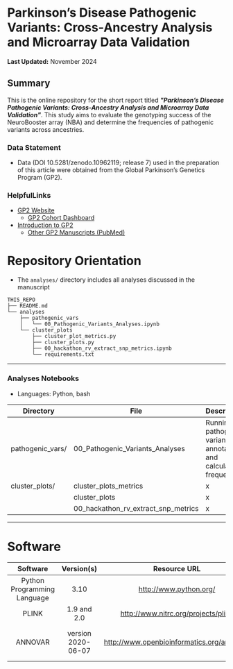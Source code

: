 # Parkinson’s Disease Pathogenic Variants: Cross-Ancestry Analysis and Microarray Data Validation

**Last Updated:** November 2024 

## Summary
This is the online repository for the short report titled ***"Parkinson’s Disease Pathogenic Variants: Cross-Ancestry Analysis and Microarray Data Validation"***. This study aims to evaluate the genotyping success of the NeuroBooster array (NBA) and determine the frequencies of pathogenic variants across ancestries.

### Data Statement
* Data (DOI 10.5281/zenodo.10962119; release 7) used in the preparation of this article were obtained from the Global Parkinson’s Genetics Program (GP2).

### HelpfulLinks
- [GP2 Website](https://gp2.org/)
    - [GP2 Cohort Dashboard](https://gp2.org/cohort-dashboard-advanced/)
- [Introduction to GP2](https://movementdisorders.onlinelibrary.wiley.com/doi/10.1002/mds.28494)
    - [Other GP2 Manuscripts (PubMed)](https://pubmed.ncbi.nlm.nih.gov/?term=%22global+parkinson%27s+genetics+program%22)
    
# Repository Orientation
- The `analyses/` directory includes all analyses discussed in the manuscript

```
THIS_REPO
├── README.md
└── analyses
    ├── pathogenic_vars
    │   └── 00_Pathogenic_Variants_Analyses.ipynb
    └── cluster_plots
        ├── cluster_plot_metrics.py
        ├── cluster_plots.py
        ├── 00_hackathon_rv_extract_snp_metrics.ipynb
        └── requirements.txt
```
---
### Analyses Notebooks
* Languages: Python, bash

| **Directory** | File        | Description                        |
|---------------|------------------|------------------------------------|
| pathogenic_vars/   | 00_Pathogenic_Variants_Analyses | Running pathogneic variant annotations and calculating frequencies |
| cluster_plots/          | cluster_plots_metrics | x |
|           | cluster_plots | x |
|           | 00_hackathon_rv_extract_snp_metrics | x |

---

# Software
|               Software              |  Version(s) |                              Resource URL                              |       RRID      |                                               Notes                                               |
|:-----------------------------------:|:-----------:|:----------------------------------------------------------------------:|:---------------:|:-------------------------------------------------------------------------------------------------:|
|     Python Programming Language     | 3.10 |                         http://www.python.org/                         | RRID:SCR_008394 | pandas; numpy |
|                PLINK                |     1.9 and 2.0     |                   http://www.nitrc.org/projects/plink                  | RRID:SCR_001757 |                                     used for genetic analyses                                     |
|    ANNOVAR    | version 2020-06-07 | http://www.openbioinformatics.org/annovar/ | RRID:SCR_012821 | refGene; avsnp151; clinvar_20240917; dbnsfp33a |
